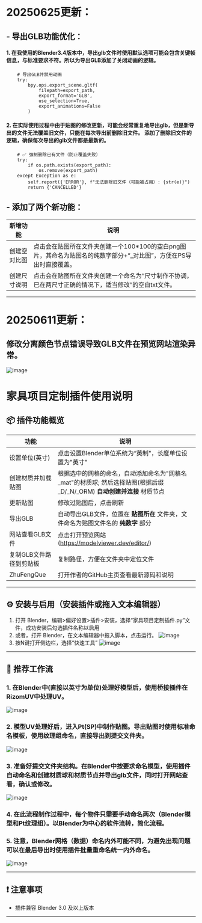 # 20250625更新：
## - 导出GLB功能优化：
#### 1. 在我使用的Blender3.4版本中，导出glb文件时使用默认选项可能会包含关键帧信息，与标准要求不符。所以为导出GLB添加了关闭动画的逻辑。
        # 导出GLB并禁用动画
        try:
            bpy.ops.export_scene.gltf(
                filepath=export_path,
                export_format='GLB',
                use_selection=True,
                export_animations=False
            )
#### 2. 在实际使用过程中由于贴图的修改更新，可能会经常重复地导出glb，但是新导出的文件无法覆盖旧文件，只能在每次导出前删除旧文件。 添加了删除旧文件的逻辑，确保每次导出的glb文件都是最新的。
        # ✅ 强制删除已有文件（防止覆盖失败）
        try:
            if os.path.exists(export_path):
                os.remove(export_path)
        except Exception as e:
            self.report({'ERROR'}, f"无法删除旧文件（可能被占用）: {str(e)}")
            return {'CANCELLED'}
## - 添加了两个新功能：
| 新增功能 | 说明 |
|------|------|
| 创建空对比图 | 点击会在贴图所在文件夹创建一个100*100的空白png图片，其命名为贴图名的纯数字部分+“_对比图”，方便在PS导出时直接覆盖。 |
| 创建尺寸说明 | 点击会在贴图所在文件夹创建一个命名为“尺寸制作不协调，已在两尺寸正确的情况下，适当修改”的空白txt文件。 |

---

# 20250611更新：
## 修改分离颜色节点错误导致GLB文件在预览网站渲染异常。
![image](https://github.com/user-attachments/assets/1c13df49-d574-46b9-a719-9cb586cf5b2f)


# 家具项目定制插件使用说明

## 📦 插件功能概览

| 功能 | 说明 |
|------|------|
| 设置单位(英寸) | 点击设置Blender单位系统为“英制"，长度单位设置为"英寸" |
| 创建材质并加载贴图 | 根据选中的网格的命名，自动添加命名为"网格名_mat"的材质球; 然后选择贴图(根据后缀_D/_N/_ORM) **自动创建并连接** 材质节点 |
| 更新贴图 | 修改过贴图后，点击刷新 |
| 导出GLB | 自动导出GLB文件，位置在 **贴图所在** 文件夹，文件命名为贴图文件名的 **纯数字** 部分 |
| 网站查看GLB文件 | 点击打开预览网站(https://modelviewer.dev/editor/) |
| 复制GLB文件路径到剪贴板 | 复制路径，方便在文件夹中定位文件 |
| ZhuFengQue | 打开作者的GitHub主页查看最新源码和说明 |
---

## ⚙️ 安装与启用（安装插件或拖入文本编辑器）

1. 打开 Blender，编辑>偏好设置>插件>安装，选择“家具项目定制插件.py”文件，成功安装后勾选插件名称以启用
2. 或者，打开 Blender，在文本编辑器中拖入脚本，点击运行。
![image](https://github.com/user-attachments/assets/e8b7e057-dfda-4cb8-85a5-fc97cc7abc7e)
3. 按N键打开侧边栏，选择“快速工具”
![image](https://github.com/user-attachments/assets/d603dfec-8e20-4b0f-ab66-9ac615f23d6e)

---

## 🔧 推荐工作流

### 1. 在Blender中(直接以英寸为单位)处理好模型后，使用桥接插件在RizomUV中处理UV。
![image](https://github.com/user-attachments/assets/56e7edee-a2b4-49f1-81ca-9898eeae5a89)

### 2. 模型UV处理好后，进入Pt(SP)中制作贴图。导出贴图时使用标准命名模板，使用纹理组命名，直接导出到提交文件夹。
![image](https://github.com/user-attachments/assets/de59edcb-2f3d-4ec5-b947-e550338c18fb)

### 3. 准备好提交文件夹结构。在Blender中按要求命名模型，使用插件自动命名和创建材质球和材质节点并导出glb文件，同时打开网站查看，确认或修改。
![image](https://github.com/user-attachments/assets/1033d0d0-549f-4e7b-ab49-84925db9bea5)

### 4. 在此流程制作过程中，每个物件只需要手动命名两次（Blender模型和Pt纹理组）。以Blender为中心的软件流转，简化流程。

### 5. 注意，Blender网格（数据）命名内外可能不同，为避免出现问题可以在最后导出时使用插件批量重命名统一内外命名。
![image](https://github.com/user-attachments/assets/bdf77082-e82d-468d-bb29-c4c4a6f380f6)


---

## ❗ 注意事项

- 插件兼容 Blender 3.0 及以上版本

---
